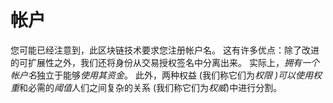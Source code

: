 # 帐户

您可能已经注意到，此区块链技术要求您注册帐户名。 这有许多优点：除了改进的可扩展性之外，我们还将身份从交易授权签名中分离出来。 实际上，*拥有一个帐户名*独立于能够*使用其资金*。 此外，两种权益 (我们称它们为*权限 *)可以使用*权重*和必需的*阈值*人们之间复杂的关系 (我们称它们为*权威*)中进行分割。